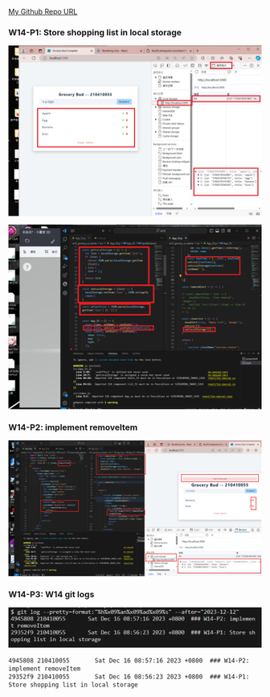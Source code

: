 [My Github Repo URL](https://github.com/210410055/112-wp1/tree/main)

### W14-P1: Store shopping list in local storage
 
![](w14-p1-1.png)
 
![](w14-p1-2.png)

### W14-P2: implement removeItem
 
![](w14-p2.png)

### W14-P3: W14 git logs
 
![](w14-p3.png)

```
4945808 210410055       Sat Dec 16 08:57:16 2023 +0800  ### W14-P2: implement removeItem
29352f9 210410055       Sat Dec 16 08:56:23 2023 +0800  ### W14-P1: Store shopping list in local storage

```